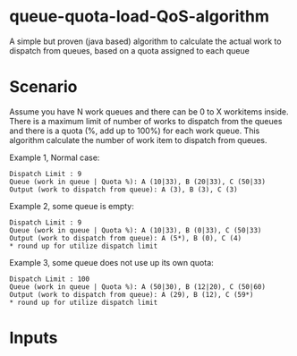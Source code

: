 # queue-quota-load-QoS-algorithm
A simple but proven (java based) algorithm to calculate the actual work to dispatch from queues, based on a quota assigned to each queue

# Scenario
Assume you have N work queues and there can be 0 to X workitems inside. There is a maximum limit of number of works to dispatch from the queues and there is a quota (%, add up to 100%) for each work queue. This algorithm calculate the number of work item to dispatch from queues.

Example 1, Normal case:
```
Dispatch Limit : 9
Queue (work in queue | Quota %): A (10|33), B (20|33), C (50|33)
Output (work to dispatch from queue): A (3), B (3), C (3)
```

Example 2, some queue is empty:
```
Dispatch Limit : 9
Queue (work in queue | Quota %): A (10|33), B (0|33), C (50|33)
Output (work to dispatch from queue): A (5*), B (0), C (4)
* round up for utilize dispatch limit
```

Example 3, some queue does not use up its own quota:
```
Dispatch Limit : 100
Queue (work in queue | Quota %): A (50|30), B (12|20), C (50|60)
Output (work to dispatch from queue): A (29), B (12), C (59*)
* round up for utilize dispatch limit
```

# Inputs
